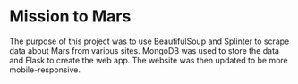 # Mission to Mars
The purpose of this project was to use BeautifulSoup and Splinter to scrape data about Mars from various sites.  MongoDB was used to store the data and Flask to create the web app.  The website was then updated to be more mobile-responsive.